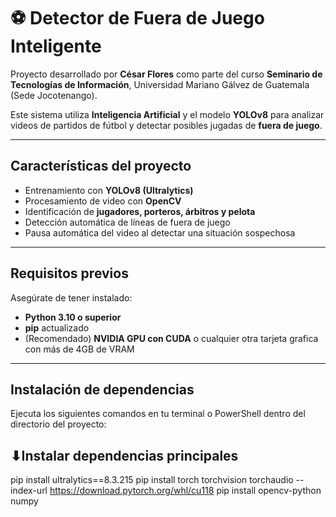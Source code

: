 # ⚽ Detector de Fuera de Juego Inteligente

Proyecto desarrollado por **César Flores** como parte del curso **Seminario de Tecnologías de Información**, Universidad Mariano Gálvez de Guatemala (Sede Jocotenango).

Este sistema utiliza **Inteligencia Artificial** y el modelo **YOLOv8** para analizar videos de partidos de fútbol y detectar posibles jugadas de **fuera de juego**.

---

## Características del proyecto
- Entrenamiento con **YOLOv8 (Ultralytics)**  
- Procesamiento de video con **OpenCV**
- Identificación de **jugadores, porteros, árbitros y pelota**
- Detección automática de líneas de fuera de juego
- Pausa automática del video al detectar una situación sospechosa

---

## Requisitos previos

Asegúrate de tener instalado:
- **Python 3.10 o superior**
- **pip** actualizado
- (Recomendado) **NVIDIA GPU con CUDA** o cualquier otra tarjeta grafica con más de 4GB de VRAM

---

## Instalación de dependencias

Ejecuta los siguientes comandos en tu terminal o PowerShell dentro del directorio del proyecto:

## ⬇Instalar dependencias principales
pip install ultralytics==8.3.215
pip install torch torchvision torchaudio --index-url https://download.pytorch.org/whl/cu118
pip install opencv-python numpy
